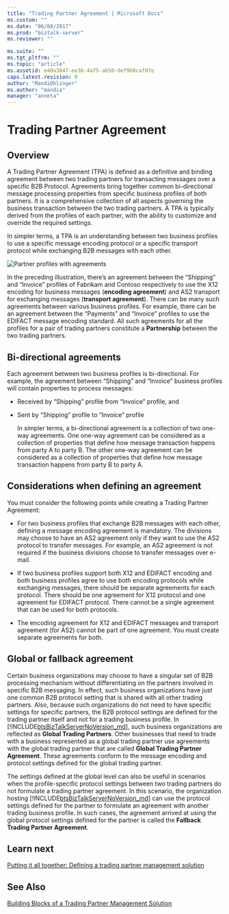 ```yaml
---
title: "Trading Partner Agreement | Microsoft Docs"
ms.custom: ""
ms.date: "06/08/2017"
ms.prod: "biztalk-server"
ms.reviewer: ""

ms.suite: ""
ms.tgt_pltfrm: ""
ms.topic: "article"
ms.assetid: e40a3847-ee36-4a75-ab50-def9b0caf07e
caps.latest.revision: 9
author: "MandiOhlinger"
ms.author: "mandia"
manager: "anneta"
---
```

# Trading Partner Agreement
## Overview
A Trading Partner Agreement (TPA) is defined as a definitive and binding agreement between two trading partners for transacting messages over a specific B2B Protocol. Agreements bring together common bi-directional message processing properties from specific business profiles of both partners. It is a comprehensive collection of all aspects governing the business transaction between the two trading partners. A TPA is typically derived from the profiles of each partner, with the ability to customize and override the required settings.  
  
 In simpler terms, a TPA is an understanding between two business profiles to use a specific message encoding protocol or a specific transport protocol while exchanging B2B messages with each other.  
  
 ![Partner profiles with agreements](../core/media/tradingpartneragreement.gif "TradingPartnerAgreement")  
  
 In the preceding illustration, there’s an agreement between the “Shipping” and “Invoice” profiles of Fabrikam and Contoso respectively to use the X12 encoding for business messages (**encoding agreement**) and AS2 transport for exchanging messages (**transport agreement**). There can be many such agreements between various business profiles. For example, there can be an agreement between the “Payments” and “Invoice” profiles to use the EDIFACT message encoding standard. All such agreements for all the profiles for a pair of trading partners constitute a **Partnership** between the two trading partners.  
  
## Bi-directional agreements  
 Each agreement between two business profiles is bi-directional. For example, the agreement between “Shipping” and “Invoice” business profiles will contain properties to process messages:  
  
- Received by “Shipping” profile from “Invoice” profile, and  
  
- Sent by “Shipping” profile to “Invoice” profile  
  
  In simpler terms, a bi-directional agreement is a collection of two one-way agreements. One one-way agreement can be considered as a collection of properties that define how message transaction happens from party A to party B. The other one-way agreement can be considered as a collection of properties that define how message transaction happens from party B to party A.  
  
## Considerations when defining an agreement  
 You must consider the following points while creating a Trading Partner Agreement:  
  
-   For two business profiles that exchange B2B messages with each other, defining a message encoding agreement is mandatory. The divisions may choose to have an AS2 agreement only if they want to use the AS2 protocol to transfer messages. For example, an AS2 agreement is not required if the business divisions choose to transfer messages over e-mail.  
  
-   If two business profiles support both X12 and EDIFACT encoding and both business profiles agree to use both encoding protocols while exchanging messages, there should be separate agreements for each protocol. There should be one agreement for X12 protocol and one agreement for EDIFACT protocol. There cannot be a single agreement that can be used for both protocols.  
  
-   The encoding agreement for X12 and EDIFACT messages and transport agreement (for AS2) cannot be part of one agreement. You must create separate agreements for both.  
  
## Global or fallback agreement  
 Certain business organizations may choose to have a singular set of B2B processing mechanism without differentiating on the partners involved in specific B2B messaging. In effect, such business organizations have just one common B2B protocol setting that is shared with all other trading partners. Also, because such organizations do not need to have specific settings for specific partners, the B2B protocol settings are defined for the trading partner itself and not for a trading business profile. In [!INCLUDE[btsBizTalkServerNoVersion_md](../includes/btsbiztalkservernoversion-md.md)], such business organizations are reflected as **Global Trading Partners**. Other businesses that need to trade with a business represented as a global trading partner use agreements with the global trading partner that are called **Global Trading Partner Agreement**. These agreements conform to the message encoding and protocol settings defined for the global trading partner.  
  
 The settings defined at the global level can also be useful in scenarios when the profile-specific protocol settings between two trading partners do not formulate a trading partner agreement. In this scenario, the organization hosting [!INCLUDE[btsBizTalkServerNoVersion_md](../includes/btsbiztalkservernoversion-md.md)] can use the protocol settings defined for the partner to formulate an agreement with another trading business profile. In such cases, the agreement arrived at using the global protocol settings defined for the partner is called the **Fallback Trading Partner Agreement**.  

## Learn next

[Putting it all together: Defining a trading partner management solution](../core/putting-it-all-together-defining-a-trading-partner-management-solution.md)
  
## See Also  
 [Building Blocks of a Trading Partner Management Solution](../core/building-blocks-of-a-trading-partner-management-solution.md)